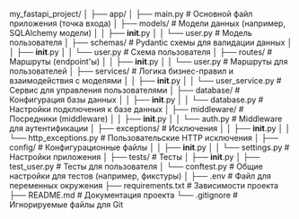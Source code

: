 my_fastapi_project/
│
├── app/
│   ├── main.py                    # Основной файл приложения (точка входа)
│   ├── models/                    # Модели данных (например, SQLAlchemy модели)
│   │   ├── __init__.py
│   │   └── user.py                # Модель пользователя
│   ├── schemas/                   # Pydantic схемы для валидации данных
│   │   ├── __init__.py
│   │   └── user.py                # Схема пользователя
│   ├── routes/                    # Маршруты (endpoint'ы)
│   │   ├── __init__.py
│   │   └── user.py                # Маршруты для пользователей
│   ├── services/                  # Логика бизнес-правил и взаимодействия с моделями
│   │   ├── __init__.py
│   │   └── user_service.py        # Сервис для управления пользователями
│   ├── database/                  # Конфигурация базы данных
│   │   ├── __init__.py
│   │   └── database.py            # Настройки подключения к базе данных
│   ├── middleware/                # Посредники (middleware)
│   │   ├── __init__.py
│   │   └── auth.py                # Middleware для аутентификации
│   ├── exceptions/                # Исключения
│   │   ├── __init__.py
│   │   └── http_exceptions.py     # Пользовательские HTTP исключения
│   ├── config/                    # Конфигурационные файлы
│   │   ├── __init__.py
│   │   └── settings.py            # Настройки приложения
│
├── tests/                         # Тесты
│   ├── __init__.py
│   ├── test_user.py               # Тесты для пользователя
│   └── conftest.py                # Общие настройки для тестов (например, фикстуры)
│
├── .env                            # Файл для переменных окружения
├── requirements.txt               # Зависимости проекта
├── README.md                      # Документация проекта
└── .gitignore                     # Игнорируемые файлы для Git